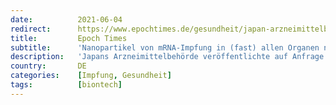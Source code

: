 ```yaml
---
date:          2021-06-04
redirect:      https://www.epochtimes.de/gesundheit/japan-arzneimittelbehoerde-gibt-versuchsdaten-frei-mrna-nanopartikel-in-fast-allen-organen-a3527789.html
title:         Epoch Times
subtitle:      'Nanopartikel von mRNA-Impfung in (fast) allen Organen nachgewiesen'
description:   'Japans Arzneimittelbehörde veröffentlichte auf Anfrage Daten zu Tierversuchen mit dem mRNA-Impfstoff von Pfizer/BioNTech. In dem teilweise geschwärzten und unvollständigen Bericht zeigte sich, dass die in der mRNA-Impfung eingesetzten Nanopartikel in nahezu alle Organe gelangen – unter anderem ins Knochenmark, die Schilddrüse und die Geschlechtsorgane.'
country:       DE
categories:    [Impfung, Gesundheit]
tags:          [biontech]
---
```


